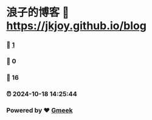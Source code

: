 # 浪子的博客 :link: https://jkjoy.github.io/blog 
### :page_facing_up: [1](https://jkjoy.github.io/blog/tag.html) 
### :speech_balloon: 0 
### :hibiscus: 16 
### :alarm_clock: 2024-10-18 14:25:44 
### Powered by :heart: [Gmeek](https://github.com/Meekdai/Gmeek)
